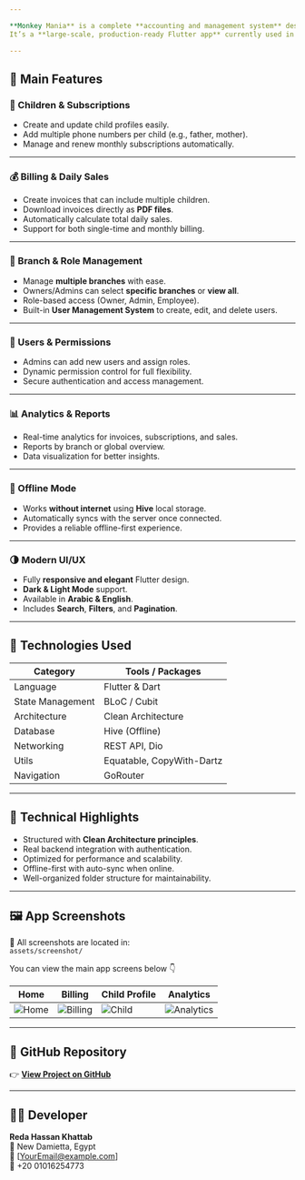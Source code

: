 ```yaml
---

**Monkey Mania** is a complete **accounting and management system** designed for kids’ play areas and cafés.  
It’s a **large-scale, production-ready Flutter app** currently used in real environments — built with **Clean Architecture**, **BLoC**, and **Hive** for offline mode.

---
```


## 🚀 Main Features

### 👶 Children & Subscriptions
- Create and update child profiles easily.
- Add multiple phone numbers per child (e.g., father, mother).
- Manage and renew monthly subscriptions automatically.

---

### 💰 Billing & Daily Sales
- Create invoices that can include multiple children.
- Download invoices directly as **PDF files**.
- Automatically calculate total daily sales.
- Support for both single-time and monthly billing.

---

### 🏪 Branch & Role Management
- Manage **multiple branches** with ease.
- Owners/Admins can select **specific branches** or **view all**.
- Role-based access (Owner, Admin, Employee).
- Built-in **User Management System** to create, edit, and delete users.

---

### 👥 Users & Permissions
- Admins can add new users and assign roles.
- Dynamic permission control for full flexibility.
- Secure authentication and access management.

---

### 📊 Analytics & Reports
- Real-time analytics for invoices, subscriptions, and sales.
- Reports by branch or global overview.
- Data visualization for better insights.

---

### 🔄 Offline Mode
- Works **without internet** using **Hive** local storage.
- Automatically syncs with the server once connected.
- Provides a reliable offline-first experience.

---

### 🌗 Modern UI/UX
- Fully **responsive and elegant** Flutter design.
- **Dark & Light Mode** support.
- Available in **Arabic & English**.
- Includes **Search**, **Filters**, and **Pagination**.

---

## 🧱 Technologies Used
| Category | Tools / Packages |
|-----------|------------------|
| Language | Flutter & Dart |
| State Management | BLoC / Cubit |
| Architecture | Clean Architecture |
| Database | Hive (Offline) |
| Networking | REST API, Dio |
| Utils | Equatable, CopyWith-Dartz |
| Navigation | GoRouter |

---

## 🧩 Technical Highlights
- Structured with **Clean Architecture principles**.
- Real backend integration with authentication.
- Optimized for performance and scalability.
- Offline-first with auto-sync when online.
- Well-organized folder structure for maintainability.

---

## 🖼️ App Screenshots

📁 All screenshots are located in:  
`assets/screenshot/`

You can view the main app screens below 👇

| Home | Billing | Child Profile | Analytics |
|------|----------|----------------|------------|
| ![Home](https://raw.githubusercontent.com/RedaHassanKhattab/monkey_mania/main/assets/screenshot/home.jpeg) | ![Billing](https://raw.githubusercontent.com/RedaHassanKhattab/monkey_mania/main/assets/screenshot/billing.jpeg) | ![Child](https://raw.githubusercontent.com/RedaHassanKhattab/monkey_mania/main/assets/screenshot/child.jpeg) | ![Analytics](https://raw.githubusercontent.com/RedaHassanKhattab/monkey_mania/main/assets/screenshot/analytics.jpeg) |

---

## 🔗 GitHub Repository
👉 [**View Project on GitHub**](https://github.com/RedaHassanKhattab/monkey_mania)

---

## 🧑‍💻 Developer
**Reda Hassan Khattab**  
📍 New Damietta, Egypt  
📧 [YourEmail@example.com]  
📱 +20 01016254773  
